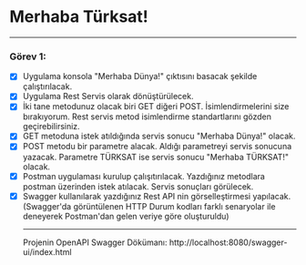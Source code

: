 # Merhaba Türksat! 

<hr/>

### Görev 1:
-[x] Uygulama konsola "Merhaba Dünya!" çıktısını basacak şekilde çalıştırılacak.
-[x] Uygulama Rest Servis olarak dönüştürülecek. 
-[x] İki tane metodunuz olacak biri GET diğeri POST. İsimlendirmelerini size bırakıyorum. Rest servis metod isimlendirme standartlarını gözden geçirebilirsiniz.
-[x] GET metoduna istek atıldığında servis sonucu "Merhaba Dünya!" olacak.
-[x] POST metodu bir parametre alacak. Aldığı parametreyi servis sonucuna yazacak. Parametre TÜRKSAT ise servis sonucu "Merhaba TÜRKSAT!" olacak.
-[x] Postman uygulaması kurulup çalışıtırılacak. Yazdığınız metodlara postman üzerinden istek atılacak. Servis sonuçları görülecek.
-[x] Swagger kullanılarak yazdığınız Rest API nin görselleştirmesi yapılacak. (Swagger'da görüntülenen HTTP Durum kodları farklı senaryolar ile deneyerek Postman'dan gelen veriye göre oluşturuldu)
<br/><hr/>
Projenin OpenAPI Swagger Dökümanı:
http://localhost:8080/swagger-ui/index.html